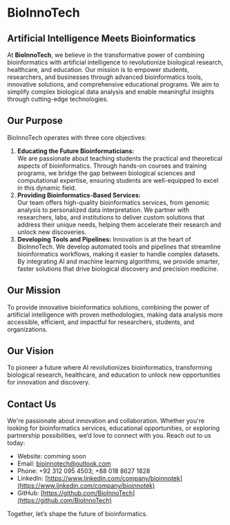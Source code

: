 # BioInnoTech
## Artificial Intelligence Meets Bioinformatics

At __BioInnoTech__, we believe in the transformative power of combining bioinformatics with artificial intelligence to revolutionize biological research, healthcare, and education. Our mission is to empower students, researchers, and businesses through advanced bioinformatics tools, innovative solutions, and comprehensive educational programs. We aim to simplify complex biological data analysis and enable meaningful insights through cutting-edge technologies.

## Our Purpose
BioInnoTech operates with three core objectives:
1. __Educating the Future Bioinformaticians:__  
We are passionate about teaching students the practical and theoretical aspects of bioinformatics. Through hands-on courses and training programs, we bridge the gap between biological sciences and computational expertise, ensuring students are well-equipped to excel in this dynamic field.
2. __Providing Bioinformatics-Based Services:__  
Our team offers high-quality bioinformatics services, from genomic analysis to personalized data interpretation. We partner with researchers, labs, and institutions to deliver custom solutions that address their unique needs, helping them accelerate their research and unlock new discoveries.
3. __Developing Tools and Pipelines:__
Innovation is at the heart of BioInnoTech. We develop automated tools and pipelines that streamline bioinformatics workflows, making it easier to handle complex datasets. By integrating AI and machine learning algorithms, we provide smarter, faster solutions that drive biological discovery and precision medicine.

## Our Mission
To provide innovative bioinformatics solutions, combining the power of artificial intelligence with proven methodologies, making data analysis more accessible, efficient, and impactful for researchers, students, and organizations.

## Our Vision
To pioneer a future where AI revolutionizes bioinformatics, transforming biological research, healthcare, and education to unlock new opportunities for innovation and discovery.

## Contact Us
We're passionate about innovation and collaboration. Whether you're looking for bioinformatics services, educational opportunities, or exploring partnership possibilities, we’d love to connect with you. Reach out to us today:
- Website: comming soon
- Email: bioinnotech@outlook.com
- Phone: +92 312 095 4503; +88 018 8627 1828
- LinkedIn: [https://www.linkedin.com/company/bioinnotek](https://www.linkedin.com/company/bioinnotek)
- GitHub: [https://github.com/BioInnoTech](https://github.com/BioInnoTech)

Together, let’s shape the future of bioinformatics.
